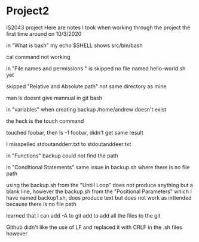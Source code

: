 # Project2
IS2043 project
Here are notes I took when working through the project the first time around on 10/3/2020

in "What is bash" my echo $SHELL  shows src/bin/bash

cal command not working

in "File names and permissions " is skipped no file named hello-world.sh yet

skipped "Relative and Absolute path" not same directory as mine

man ls doesnt give mannual in git bash

in "variables" when creating backup /home/andrew doesn't exist

the heck is the touch command

touched foobar, then ls -1 foobar, didn't get same result

I misspelled stdoutandderr.txt to stdoutanddeer.txt

in "Functions" backup could not find the path

in "Conditional Statements" same issue in backup.sh where there is no file path

using the backup.sh from the "Untill Loop" does not produce anything but a blank line, however the backup.sh from the "Positional Parameters" which I have named backup1.sh, does produce text but does not work as inttended because there is no file path

learned that I can add -A to git add to add all the files to the git

Github didn't like the use of LF and replaced it with CRLF in the .sh files however
